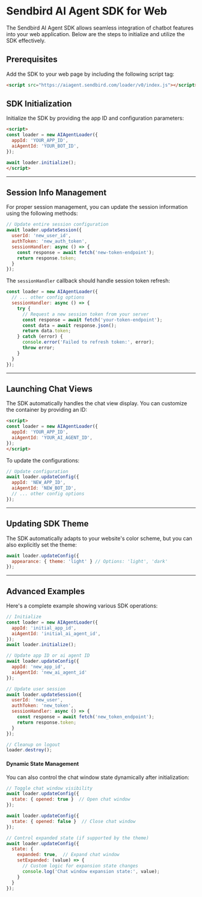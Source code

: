 # Sendbird AI Agent SDK for Web

The Sendbird AI Agent SDK allows seamless integration of chatbot features into your web application. Below are the steps to initialize and utilize the SDK effectively.



## Prerequisites

Add the SDK to your web page by including the following script tag:

```html
<script src="https://aiagent.sendbird.com/loader/v0/index.js"></script>
```


## SDK Initialization

Initialize the SDK by providing the app ID and configuration parameters:

```html
<script>
const loader = new AIAgentLoader({
  appId: 'YOUR_APP_ID',
  aiAgentId: 'YOUR_BOT_ID',
});

await loader.initialize();
</script>
```

---

## Session Info Management

For proper session management, you can update the session information using the following methods:

```javascript
// Update entire session configuration
await loader.updateSession({
  userId: 'new_user_id',
  authToken: 'new_auth_token',
  sessionHandler: async () => {
    const response = await fetch('new-token-endpoint');
    return response.token;
  }
});
```

The `sessionHandler` callback should handle session token refresh:

```javascript
const loader = new AIAgentLoader({
  // ... other config options
  sessionHandler: async () => {
    try {
      // Request a new session token from your server
      const response = await fetch('your-token-endpoint');
      const data = await response.json();
      return data.token;
    } catch (error) {
      console.error('Failed to refresh token:', error);
      throw error;
    }
  }
});
```

---

## Launching Chat Views

The SDK automatically handles the chat view display. You can customize the container by providing an ID:

```html
<script>
const loader = new AIAgentLoader({
  appId: 'YOUR_APP_ID',
  aiAgentId: 'YOUR_AI_AGENT_ID',
});
</script>
```

To update the configurations:

```javascript
// Update configuration
await loader.updateConfig({
  appId: 'NEW_APP_ID',
  aiAgentId: 'NEW_BOT_ID',
  // ... other config options
});
```

---

## Updating SDK Theme

The SDK automatically adapts to your website's color scheme, but you can also explicitly set the theme:

```javascript
await loader.updateConfig({
  appearance: { theme: 'light' } // Options: 'light', 'dark'
});
```

---

## Advanced Examples

Here's a complete example showing various SDK operations:

```javascript
// Initialize
const loader = new AIAgentLoader({
  appId: 'initial_app_id',
  aiAgentId: 'initial_ai_agent_id',
});
await loader.initialize();

// Update app ID or ai agent ID
await loader.updateConfig({
  appId: 'new_app_id',
  aiAgentId: 'new_ai_agent_id'
});

// Update user session
await loader.updateSession({
  userId: 'new_user',
  authToken: 'new_token',
  sessionHandler: async () => {
    const response = await fetch('new_token_endpoint');
    return response.token;
  }
});

// Cleanup on logout
loader.destroy();
```

#### Dynamic State Management

You can also control the chat window state dynamically after initialization:

```javascript
// Toggle chat window visibility
await loader.updateConfig({
  state: { opened: true }  // Open chat window
});

await loader.updateConfig({
  state: { opened: false }  // Close chat window
});

// Control expanded state (if supported by the theme)
await loader.updateConfig({
  state: { 
    expanded: true,  // Expand chat window
    setExpanded: (value) => {
      // Custom logic for expansion state changes
      console.log('Chat window expansion state:', value);
    }
  }
});
```

